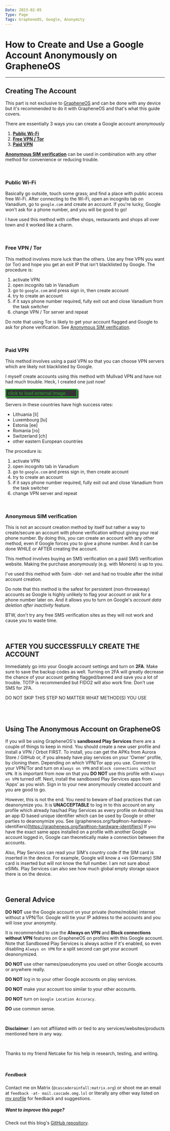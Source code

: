 ```yaml
---
Date: 2023-02-05
Type: Page
Tags: GrapheneOS, Google, Anonymity
---
```


# How to Create and Use a Google Account Anonymously on GrapheneOS

---

## Creating The Account
This part is not exclusive to [GrapheneOS](https://grapheneos.org) and can be done with any device but it's recommended to do it with GrapheneOS and that's what this guide covers.


There are essentially 3 ways you can create a Google account anonymously
1. [**Public Wi-Fi**](#public-wi-fi)
2. [**Free VPN / Tor**](#free-vpn--tor)
3. [**Paid VPN**](#paid-vpn)

[**Anonymous SIM verification**](#anonymous-sim-verification) can be used in combination with any other method for convenience or reducing trouble.

</br>

### Public Wi-Fi
Basically go outside, touch some grass; and find a place with public access free Wi-Fi. After connecting to the Wi-Fi, open an incognito tab on Vanadium, go to `google.com` and create an account.
If you're lucky, Google won't ask for a phone number, and you will be good to go!

I have used this method with coffee shops, restaurants and shops all over town and it worked like a charm.  

</br>

### Free VPN / Tor
This method involves more luck than the others. Use any free VPN you want (or Tor) and hope you get an exit IP that isn't blacklisted by Google.
The procedure is:
1. activate VPN
2. open incognito tab in Vanadium
3. go to `google.com` and press sign in, then create account
4. try to create an account
5. if it says phone number required, fully exit out and close Vanadium from the task switcher
6. change VPN / Tor server and repeat

Do note that using Tor is likely to get your account flagged and Google to ask for phone verification. See [Anonymous SIM verification](#anonymous-sim-verification).  

</br>

### Paid VPN
This method involves using a paid VPN so that you can choose VPN servers which are likely not blacklisted by Google. 

I myself create accounts using this method with Mullvad VPN and have not had much trouble. Heck, I created one just now!
<details>
  <summary style="color: #26b72b; padding: 2px 6px; width: 15em; border: solid; box-shadow: 3px 3px 4px black; cursor: pointer; background-color: #343434; list-style: none;"> click to load external image </summary>
  <img src="https://cascade.url.lol/wowthatwaseasygoogle" alt="Well that was easy! I swear this used to be harder lol" loading="lazy" style="border: dashed cyan;">
</details>

Servers in these countries have high success rates:
- Lithuania \[li]
- Luxembourg \[lu]
- Estonia \[ee]
- Romania \[ro]
- Switzerland \[ch]
- other eastern European countries

The procedure is:
1. activate VPN
2. open incognito tab in Vanadium
3. go to `google.com` and press sign in, then create account
4. try to create an account
5. if it says phone number required, fully exit out and close Vanadium from the task switcher
6. change VPN server and repeat

</br>

### Anonymous SIM verification
This is not an account creation method by itself but rather a way to create/secure an account with phone verification without giving your real phone number. By doing this, you can create an account with any other method, even if Google forces you to give a phone number. And it can be done WHILE or AFTER creating the account.

This method involves buying an SMS verification on a paid SMS verification website. Making the purchase anonymously (e.g. with Monero) is up to you. 

I've used this method with 5sim *-dot-* net and had no trouble after the initial account creation.

Do note that this method is the safest for persistent (non-throwaway) accounts as Google is highly unlikely to flag your account or ask for a phone number later on. And it allows you to turn on Google's *account data deletion after inactivity* feature.

BTW, don't try any free SMS verification sites as they will not work and cause you to waste time.

</br>

## AFTER YOU SUCCESSFULLY CREATE THE ACCOUNT
Immediately go into your Google account settings and turn on **2FA**. Make sure to save the backup codes as well. 
Turning on 2FA will greatly decrease the chance of your account getting flagged/banned and save you a lot of trouble. TOTP is recommended but FIDO2 will also work fine. Don't use SMS for 2FA. 

DO NOT SKIP THIS STEP NO MATTER WHAT METHOD(S) YOU USE

</br>
</br>

## Using The Anonymous Account on GrapheneOS
If you will be using GrapheneOS's **sandboxed Play Services** there are a couple of things to keep in mind. You should create a new user profile and install a VPN / Orbot FIRST. To install, you can get the APKs from Aurora Store / GitHub or, if you already have play services on your 'Owner' profile, by cloning them. Depending on which VPN/Tor app you use.
Connect to your VPN/Tor and turn on `Always on VPN` and `Block connections without VPN`. It is important from now on that you **DO NOT** use this profile with `Always on VPN` turned off.
Next, install the sandboxed Play Services apps from 'Apps' as you wish. Sign in to your new anonymously created account and you are good to go.

However, this is not the end. You need to beware of bad practices that can deanonymize you.
It is **UNACCEPTABLE** to log in to this account on any profile which already has/had Play Services as every profile on Android has an app ID based unique identifier which can be used by Google or other parties to deanonymize you. See (grapheneos.org/faq#non-hardware-identifiers)[https://grapheneos.org/faq#non-hardware-identifiers]
If you have the exact same apps installed on a profile with another Google account logged in, Google can theoretically make a connection between the accounts.

Also, Play Services can read your SIM's country code if the SIM card is inserted in the device. For example, Google will know a `+49` (Germany) SIM card is inserted but will not know the full number. I am not sure about eSIMs.
Play Services can also see how much global empty storage space there is on the device.

</br>

## General Advice
**DO NOT** use the Google account on your private (home/mobile) internet without a VPN/Tor. Google will tie your IP address to the accounts and you will lose your anonymity.

It is recommended to use the **Always on VPN** and **Block connections without VPN** features on GrapheneOS on profiles with this Google account. Note that Sandboxed Play Services is always active if it's enabled, so even disabling  `Always on VPN`  for a split second can get your account deanonymized.

**DO NOT** use other names/pseudonyms you used on other Google accounts or anywhere really.

**DO NOT** log in to your other Google accounts on play services.

**DO NOT** make your account too similar to your other accounts.

**DO NOT** turn on `Google Location Accuracy`.

**DO** use common sense.

</br>

**Disclaimer**: I am not affiliated with or tied to any services/websites/products mentioned here in any way.

</br>

Thanks to my friend Netcake for his help in research, testing, and writing.

</br>

##### Feedback
Contact me on Matrix (`@cascaderainfall:matrix.org`) or shoot me an email at `feedback -at- mail.cascade.omg.lol` or literally any other way listed on [my profile](https://cascade.profile.lol) for feedback and suggestions.
##### Want to improve this page?
Check out this blog's [GitHub repository](https://github.com/cascaderainfall/webloglol).

<div style="display:none;">
<video>
<source src="https://cascade.url.lol/anonymousgoogleaccountguide">
this is just an anonymous visitor counter (collects no data)
</video>
</div>